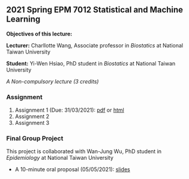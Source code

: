 ## 2021 Spring EPM 7012 Statistical and Machine Learning

**Objectives of this lecture:**

**Lecturer:** Charllotte Wang, Associate professor in *Biostatics* at National Taiwan University

**Student:** Yi-Wen Hsiao, PhD student in *Biostatics* at National Taiwan University

*A Non-compulsory lecture (3 credits)*

### Assignment

  1. Assignment 1 (Due: 31/03/2021): [pdf](http://www.ywhsiao.com/2021-Spring-EPM-7012-Statistical-and-Machine-Learning/Assignment1.pdf) or [html](http://www.ywhsiao.com/2021-Spring-EPM-7012-Statistical-and-Machine-Learning/Assignment1.html)
  2. Assignment 2
  3. Assignment 3

### Final Group Project 

This project is collaborated with Wan-Jung Wu, PhD student in *Epidemiology* at National Taiwan University

  - A 10-minute oral proposal (05/05/2021): [slides]()

